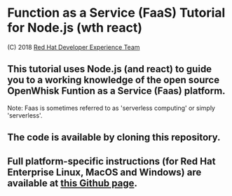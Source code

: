 # Function as a Service (FaaS) Tutorial for Node.js (wth react)

(C) 2018 [Red Hat Developer Experience Team](https://developers.redhat.com)

## This tutorial uses Node.js (and react) to guide you to a working knowledge of the open source OpenWhisk Funtion as a Service (Faas) platform.

Note: Faas is sometimes referred to as 'serverless computing' or simply 'serverless'.

## The code is available by cloning this repository.

## Full platform-specific instructions (for Red Hat Enterprise Linux, MacOS and Windows) are available at [this Github page](https://redhat-developer-demos.github.io/faas-tutorial-nodejs/).
